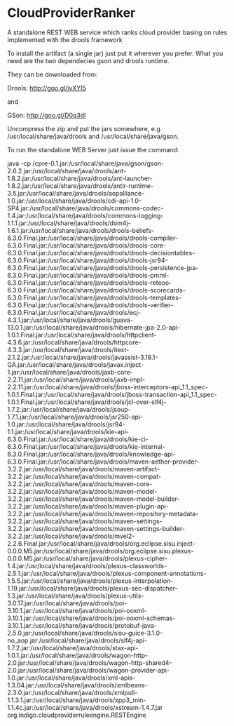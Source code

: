 # CloudProviderRanker
A standalone REST WEB service which ranks cloud provider basing on rules implemented with the drools framework

To install the artifact (a single jar) just put it wherever you prefer. What you need are the two dependecies gson and drools runtime.

They can be downloaded from:

Drools: http://goo.gl/jvXYI5

and

GSon: http://goo.gl/D0q3dl

Uncompress the zip and put the jars somewhere, e.g. /usr/local/share/java/drools and /usr/local/share/java/gson.

To run the standalone WEB Server just issue the command:


java -cp <SOMEPATH>/cpre-0.1.jar:/usr/local/share/java/gson/gson-2.6.2.jar:/usr/local/share/java/drools/ant-1.8.2.jar:/usr/local/share/java/drools/ant-launcher-1.8.2.jar:/usr/local/share/java/drools/antlr-runtime-3.5.jar:/usr/local/share/java/drools/aopalliance-1.0.jar:/usr/local/share/java/drools/cdi-api-1.0-SP4.jar:/usr/local/share/java/drools/commons-codec-1.4.jar:/usr/local/share/java/drools/commons-logging-1.1.1.jar:/usr/local/share/java/drools/dom4j-1.6.1.jar:/usr/local/share/java/drools/drools-beliefs-6.3.0.Final.jar:/usr/local/share/java/drools/drools-compiler-6.3.0.Final.jar:/usr/local/share/java/drools/drools-core-6.3.0.Final.jar:/usr/local/share/java/drools/drools-decisiontables-6.3.0.Final.jar:/usr/local/share/java/drools/drools-jsr94-6.3.0.Final.jar:/usr/local/share/java/drools/drools-persistence-jpa-6.3.0.Final.jar:/usr/local/share/java/drools/drools-pmml-6.3.0.Final.jar:/usr/local/share/java/drools/drools-reteoo-6.3.0.Final.jar:/usr/local/share/java/drools/drools-scorecards-6.3.0.Final.jar:/usr/local/share/java/drools/drools-templates-6.3.0.Final.jar:/usr/local/share/java/drools/drools-verifier-6.3.0.Final.jar:/usr/local/share/java/drools/ecj-4.3.1.jar:/usr/local/share/java/drools/guava-13.0.1.jar:/usr/local/share/java/drools/hibernate-jpa-2.0-api-1.0.1.Final.jar:/usr/local/share/java/drools/httpclient-4.3.6.jar:/usr/local/share/java/drools/httpcore-4.3.3.jar:/usr/local/share/java/drools/itext-2.1.2.jar:/usr/local/share/java/drools/javassist-3.18.1-GA.jar:/usr/local/share/java/drools/javax.inject-1.jar:/usr/local/share/java/drools/jaxb-core-2.2.11.jar:/usr/local/share/java/drools/jaxb-impl-2.2.11.jar:/usr/local/share/java/drools/jboss-interceptors-api_1.1_spec-1.0.1.Final.jar:/usr/local/share/java/drools/jboss-transaction-api_1.1_spec-1.0.1.Final.jar:/usr/local/share/java/drools/jcl-over-slf4j-1.7.2.jar:/usr/local/share/java/drools/jsoup-1.7.1.jar:/usr/local/share/java/drools/jsr250-api-1.0.jar:/usr/local/share/java/drools/jsr94-1.1.jar:/usr/local/share/java/drools/kie-api-6.3.0.Final.jar:/usr/local/share/java/drools/kie-ci-6.3.0.Final.jar:/usr/local/share/java/drools/kie-internal-6.3.0.Final.jar:/usr/local/share/java/drools/knowledge-api-6.3.0.Final.jar:/usr/local/share/java/drools/maven-aether-provider-3.2.2.jar:/usr/local/share/java/drools/maven-artifact-3.2.2.jar:/usr/local/share/java/drools/maven-compat-3.2.2.jar:/usr/local/share/java/drools/maven-core-3.2.2.jar:/usr/local/share/java/drools/maven-model-3.2.2.jar:/usr/local/share/java/drools/maven-model-builder-3.2.2.jar:/usr/local/share/java/drools/maven-plugin-api-3.2.2.jar:/usr/local/share/java/drools/maven-repository-metadata-3.2.2.jar:/usr/local/share/java/drools/maven-settings-3.2.2.jar:/usr/local/share/java/drools/maven-settings-builder-3.2.2.jar:/usr/local/share/java/drools/mvel2-2.2.6.Final.jar:/usr/local/share/java/drools/org.eclipse.sisu.inject-0.0.0.M5.jar:/usr/local/share/java/drools/org.eclipse.sisu.plexus-0.0.0.M5.jar:/usr/local/share/java/drools/plexus-cipher-1.4.jar:/usr/local/share/java/drools/plexus-classworlds-2.5.1.jar:/usr/local/share/java/drools/plexus-component-annotations-1.5.5.jar:/usr/local/share/java/drools/plexus-interpolation-1.19.jar:/usr/local/share/java/drools/plexus-sec-dispatcher-1.3.jar:/usr/local/share/java/drools/plexus-utils-3.0.17.jar:/usr/local/share/java/drools/poi-3.10.1.jar:/usr/local/share/java/drools/poi-ooxml-3.10.1.jar:/usr/local/share/java/drools/poi-ooxml-schemas-3.10.1.jar:/usr/local/share/java/drools/protobuf-java-2.5.0.jar:/usr/local/share/java/drools/sisu-guice-3.1.0-no_aop.jar:/usr/local/share/java/drools/slf4j-api-1.7.2.jar:/usr/local/share/java/drools/stax-api-1.0.1.jar:/usr/local/share/java/drools/wagon-http-2.0.jar:/usr/local/share/java/drools/wagon-http-shared4-2.0.jar:/usr/local/share/java/drools/wagon-provider-api-1.0.jar:/usr/local/share/java/drools/xml-apis-1.3.04.jar:/usr/local/share/java/drools/xmlbeans-2.3.0.jar:/usr/local/share/java/drools/xmlpull-1.1.3.1.jar:/usr/local/share/java/drools/xpp3_min-1.1.4c.jar:/usr/local/share/java/drools/xstream-1.4.7.jar org.indigo.cloudproviderruleengine.RESTEngine
